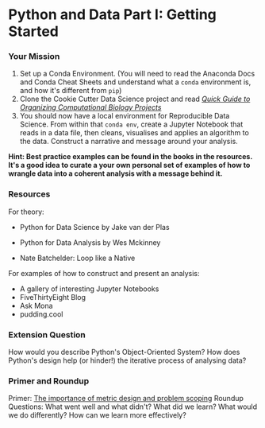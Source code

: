 # Python and Data Part I: Getting Started

### Your Mission

1. Set up a Conda Environment. \(You will need to read the Anaconda Docs and Conda Cheat Sheets and understand what a `conda` environment is, and how it's different from `pip`\)
2. Clone the Cookie Cutter Data Science project and read [*Quick Guide to Organizing Computational Biology Projects*](http://journals.plos.org/ploscompbiol/article?id=10.1371/journal.pcbi.1000424A) 
3. You should now have a local environment for Reproducible Data Science. From within that `conda env`, create a Jupyter Notebook that reads in a data file, then cleans, visualises and applies an algorithm to the data. Construct a narrative and message around your analysis.

**Hint: Best practice examples can be found in the books in the resources. It's a good idea to curate a your own personal set of examples of how to wrangle data into a coherent analysis with a message behind it.**

### Resources

For theory:
* Python for Data Science by Jake van der Plas

* Python for Data Analysis by Wes Mckinney

* Nate Batchelder: Loop like a Native

For examples of how to construct and present an analysis: 
* A gallery of interesting Jupyter Notebooks
* FiveThirtyEight Blog
* Ask Mona 
* pudding.cool

### Extension Question

How would you describe Python's Object-Oriented System? How does Python's design help \(or hinder!\) the iterative process of analysing data?

### Primer and Roundup

Primer: [The importance of metric design and problem scoping](https://medium.com/what-to-build/is-anything-worth-maximizing-d11e648eb56f) 
Roundup Questions: What went well and what didn't? What did we learn? What would we do differently? How can we learn more effectively?

